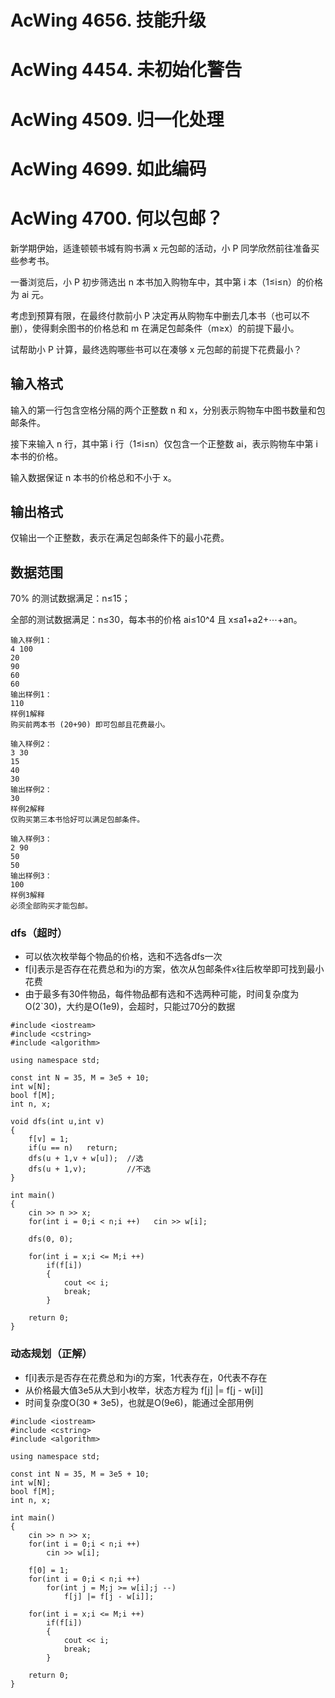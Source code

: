 # AcWing 4656. 技能升级

# AcWing 4454. 未初始化警告

# AcWing 4509. 归一化处理

# AcWing 4699. 如此编码

# AcWing 4700. 何以包邮？
新学期伊始，适逢顿顿书城有购书满 x 元包邮的活动，小 P 同学欣然前往准备买些参考书。

一番浏览后，小 P 初步筛选出 n 本书加入购物车中，其中第 i 本（1≤i≤n）的价格为 ai 元。

考虑到预算有限，在最终付款前小 P 决定再从购物车中删去几本书（也可以不删），使得剩余图书的价格总和 m 在满足包邮条件（m≥x）的前提下最小。

试帮助小 P 计算，最终选购哪些书可以在凑够 x 元包邮的前提下花费最小？

## 输入格式
输入的第一行包含空格分隔的两个正整数 n 和 x，分别表示购物车中图书数量和包邮条件。

接下来输入 n 行，其中第 i 行（1≤i≤n）仅包含一个正整数 ai，表示购物车中第 i 本书的价格。

输入数据保证 n 本书的价格总和不小于 x。

## 输出格式
仅输出一个正整数，表示在满足包邮条件下的最小花费。

## 数据范围
70% 的测试数据满足：n≤15；

全部的测试数据满足：n≤30，每本书的价格 ai≤10^4 且 x≤a1+a2+⋯+an。

```
输入样例1：
4 100
20
90
60
60
输出样例1：
110
样例1解释
购买前两本书 (20+90) 即可包邮且花费最小。

输入样例2：
3 30
15
40
30
输出样例2：
30
样例2解释
仅购买第三本书恰好可以满足包邮条件。

输入样例3：
2 90
50
50
输出样例3：
100
样例3解释
必须全部购买才能包邮。
```

### dfs（超时）
- 可以依次枚举每个物品的价格，选和不选各dfs一次
- f[i]表示是否存在花费总和为i的方案，依次从包邮条件x往后枚举即可找到最小花费
- 由于最多有30件物品，每件物品都有选和不选两种可能，时间复杂度为O(2`30)，大约是O(1e9)，会超时，只能过70分的数据

```
#include <iostream>
#include <cstring>
#include <algorithm>

using namespace std;

const int N = 35, M = 3e5 + 10;
int w[N];
bool f[M];
int n, x;

void dfs(int u,int v)
{
    f[v] = 1;
    if(u == n)   return;
    dfs(u + 1,v + w[u]);  //选
    dfs(u + 1,v);         //不选
}

int main()
{
    cin >> n >> x;
    for(int i = 0;i < n;i ++)   cin >> w[i];

    dfs(0, 0);

    for(int i = x;i <= M;i ++)
        if(f[i])
        {
            cout << i;
            break;
        }

    return 0;
}
```

### 动态规划（正解）
- f[i]表示是否存在花费总和为i的方案，1代表存在，0代表不存在
- 从价格最大值3e5从大到小枚举，状态方程为 f[j] |= f[j - w[i]]
- 时间复杂度O(30 * 3e5)，也就是O(9e6)，能通过全部用例

```
#include <iostream>
#include <cstring>
#include <algorithm>

using namespace std;

const int N = 35, M = 3e5 + 10;
int w[N];
bool f[M];
int n, x;

int main()
{
    cin >> n >> x;
    for(int i = 0;i < n;i ++)
        cin >> w[i];

    f[0] = 1;
    for(int i = 0;i < n;i ++)
        for(int j = M;j >= w[i];j --)
            f[j] |= f[j - w[i]];

    for(int i = x;i <= M;i ++)
        if(f[i])
        {
            cout << i;
            break;
        }

    return 0;
}
```
